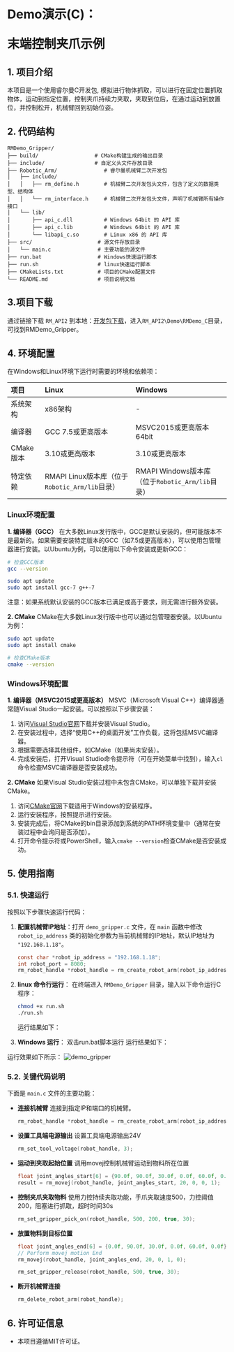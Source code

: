 #  <p class="hidden">Demo演示(C)：</p>末端控制夹爪示例

## **1. 项目介绍**
本项目是一个使用睿尔曼C开发包, 模拟进行物体抓取，可以进行在固定位置抓取物体，运动到指定位置，控制夹爪持续力夹取，夹取到位后，在通过运动到放置位，并控制松开，机械臂回到初始位姿。

## **2. 代码结构**
```
RMDemo_Gripper/
├── build/                  # CMake构建生成的输出目录
├── include/                # 自定义头文件存放目录
├── Robotic_Arm/               # 睿尔曼机械臂二次开发包
│   ├── include/
│   │   ├── rm_define.h        # 机械臂二次开发包头文件，包含了定义的数据类型、结构体
│   │   └── rm_interface.h     # 机械臂二次开发包头文件，声明了机械臂所有操作接口
│   └── lib/
│       ├── api_c.dll          # Windows 64bit 的 API 库
│       ├── api_c.lib          # Windows 64bit 的 API 库
│       └── libapi_c.so        # Linux x86 的 API 库
├── src/                     # 源文件存放目录
│   └── main.c               # 主要功能的源文件
├── run.bat                  # Windows快速运行脚本
├── run.sh                   # linux快速运行脚本
├── CMakeLists.txt           # 项目的CMake配置文件
└── README.md                # 项目说明文档
```

## **3.项目下载**

通过链接下载 `RM_API2` 到本地：[开发包下载](https://github.com/RealManRobot/RM_API2.git)，进入`RM_API2\Demo\RMDemo_C`目录，可找到RMDemo_Gripper。

## **4. 环境配置**

在Windows和Linux环境下运行时需要的环境和依赖项：

| 项目      | Linux                                          | Windows                                          |
| :-------- | :--------------------------------------------- | :----------------------------------------------- |
| 系统架构  | x86架构                                        | -                                                |
| 编译器    | GCC 7.5或更高版本                              | MSVC2015或更高版本 64bit                         |
| CMake版本 | 3.10或更高版本                                 | 3.10或更高版本                                   |
| 特定依赖  | RMAPI Linux版本库（位于`Robotic_Arm/lib`目录） | RMAPI Windows版本库（位于`Robotic_Arm/lib`目录） |

### Linux环境配置

**1. 编译器（GCC）**
在大多数Linux发行版中，GCC是默认安装的，但可能版本不是最新的。如果需要安装特定版本的GCC（如7.5或更高版本），可以使用包管理器进行安装。以Ubuntu为例，可以使用以下命令安装或更新GCC：

```bash
# 检查GCC版本
gcc --version

sudo apt update
sudo apt install gcc-7 g++-7  
```

注意：如果系统默认安装的GCC版本已满足或高于要求，则无需进行额外安装。

**2. CMake**
CMake在大多数Linux发行版中也可以通过包管理器安装。以Ubuntu为例：

```bash
sudo apt update
sudo apt install cmake

# 检查CMake版本
cmake --version
```

### Windows环境配置

**1. 编译器（MSVC2015或更高版本）**
MSVC（Microsoft Visual C++）编译器通常随Visual Studio一起安装。可以按照以下步骤安装：

1. 访问[Visual Studio官网](https://visualstudio.microsoft.com/)下载并安装Visual Studio。
2. 在安装过程中，选择“使用C++的桌面开发”工作负载，这将包括MSVC编译器。
3. 根据需要选择其他组件，如CMake（如果尚未安装）。
4. 完成安装后，打开Visual Studio命令提示符（可在开始菜单中找到），输入`cl`命令检查MSVC编译器是否安装成功。

**2. CMake**
如果Visual Studio安装过程中未包含CMake，可以单独下载并安装CMake。

1. 访问[CMake官网](https://cmake.org/download/)下载适用于Windows的安装程序。
2. 运行安装程序，按照提示进行安装。
3. 安装完成后，将CMake的bin目录添加到系统的PATH环境变量中（通常在安装过程中会询问是否添加）。
4. 打开命令提示符或PowerShell，输入`cmake --version`检查CMake是否安装成功。
 
## **5. 使用指南**

### **5.1. 快速运行**

按照以下步骤快速运行代码：

1. **配置机械臂IP地址**：打开 `demo_gripper.c` 文件，在 `main` 函数中修改 `robot_ip_address` 类的初始化参数为当前机械臂的IP地址，默认IP地址为 `"192.168.1.18"`。

    ```C
    const char *robot_ip_address = "192.168.1.18";
    int robot_port = 8080;
    rm_robot_handle *robot_handle = rm_create_robot_arm(robot_ip_address, robot_port);
    ```

2. **linux 命令行运行**：
   在终端进入 `RMDemo_Gripper` 目录，输入以下命令运行C程序： 

   ```bash
   chmod +x run.sh
   ./run.sh
   ```

   运行结果如下：

3. **Windows 运行**： 双击run.bat脚本运行
   运行结果如下：

运行效果如下所示：
![demo_gripper](./grippers.gif)



### **5.2. 关键代码说明**

下面是 `main.c` 文件的主要功能：

- **连接机械臂**
  连接到指定IP和端口的机械臂。
  ```C
  rm_robot_handle *robot_handle = rm_create_robot_arm(robot_ip_address, robot_port);
  ```

- **设置工具端电源输出**
  设置工具端电源输出24V
  ```C
  rm_set_tool_voltage(robot_handle, 3);
  ```

- **运动到夹取起始位置**
  调用movej控制机械臂运动到物料所在位置
  ```C
  float joint_angles_start[6] = {90.0f, 90.0f, 30.0f, 0.0f, 60.0f, 0.0f};
  result = rm_movej(robot_handle, joint_angles_start, 20, 0, 0, 1);
  ```

- **控制夹爪夹取物料**
  使用力控持续夹取功能，手爪夹取速度500，力控阈值200，阻塞进行抓取，超时时间30s
  ```C
  rm_set_gripper_pick_on(robot_handle, 500, 200, true, 30);
  ```

- **放置物料到目标位置**

  ```C
  float joint_angles_end[6] = {0.0f, 90.0f, 30.0f, 0.0f, 60.0f, 0.0f};
  // Perform movej motion End
  rm_movej(robot_handle, joint_angles_end, 20, 0, 1, 0);
  
  rm_set_gripper_release(robot_handle, 500, true, 30);
  ```

- **断开机械臂连接**

  ```C
  rm_delete_robot_arm(robot_handle);
  ```


## **6. 许可证信息**

* 本项目遵循MIT许可证。

 